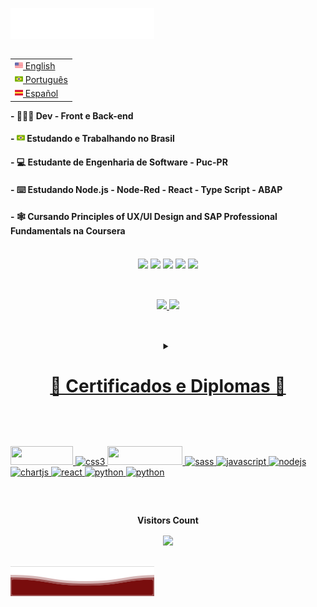 <img src="images/header_pt.svg"></img>
<table align="right">
 <tr><td><a href="README.md"><img src="images/us-flag.png" height="13"> English</a></td></tr>
 <tr><td><a href="README_br.md"><img src="images/br-flag.png" height="13"> Português</a></td></tr>
 <tr><td><a href="README_sp.md"><img src="images/sp-flag.png" height="13"> Español</a></td></tr>
</table>
<div class="left" align="left" display="flex" flex-direction="column">
 <h4>- 👨🏽‍💻 Dev - Front e Back-end</h4>
 <h4>-  <img src="images/br-flag.png" height="13">  Estudando e Trabalhando no Brasil</h4>
 <h4>- 💻 Estudante de Engenharia de Software - Puc-PR</h4>
 <h4>- ⌨️ Estudando Node.js - Node-Red - React - Type Script - ABAP</h4>
 <h4>- 🕸️ Cursando Principles of UX/UI Design and SAP Professional Fundamentals na Coursera</h4>
</div>
 <br>
 <div>
 <div class= "connectWithMe" align="center">
  <a href = "mailto:victorgabrielnamelo@gmail.com"><img src="https://img.shields.io/badge/-Gmail-%23333?style=for-the-badge&logo=gmail&logoColor=white" target="_blank"></a>
  <a href="https://www.linkedin.com/in/victorgnascimento/" target="_blank"><img src="https://img.shields.io/badge/-LinkedIn-%230077B5?style=for-the-badge&logo=linkedin&logoColor=white" target="_blank"></a>
  <a href="https://www.coursera.org/user/c64b35a0a3552907b1a917c0f2ec2f2d" target="_blank"><img src="https://img.shields.io/badge/Coursera-0056D2?style=for-the-badge&logo=Coursera&logoColor=white" target="_blank"></a>
  <a href="https://www.instagram.com/victorgbn_" target="_blank"><img src="https://img.shields.io/badge/-Instagram-%23E4405F?style=for-the-badge&logo=instagram&logoColor=white" target="_blank"></a>
  <a href="https://discord.gg/daXXcGSn" target="_blank"><img src="https://img.shields.io/badge/Discord-7289DA?style=for-the-badge&logo=discord&logoColor=white" target="_blank"></a> 
 </div>
  
  ##
 
 <br> 
 
 <div align="center">
  <a href="https://victorgabrielnascimento">
  <img height="180em" src="https://github-readme-stats.vercel.app/api?username=victorgabrielnascimento&show_icons=true&theme=tokyonight&include_all_commits=true&count_private=true"/>
  <img height="180em" src="https://github-readme-stats.vercel.app/api/top-langs/?username=victorgabrielnascimento&layout=compact&langs_count=7&theme=tokyonight"/>
</div>

 ##
<br>

<details align="center"> 
  <summary><h1>🥇 Certificados e Diplomas 🥇</h1></summary>

   <details>
    <summary><button>SHOW</button><img src="images/Courses/Coursera.png"></img></summary>
      <p>Minha experiência com o Coursera foi incrível! A plataforma me proporcionou uma oportunidade incrível de expandir meus conhecimentos e habilidades gratuitamente, apenas por compartilhar minha história de vida no programa de assistência financeira. Desde o momento em que comecei a explorar os cursos, fiquei cativado pela diversidade de disciplinas disponíveis. A interface amigável da plataforma facilitou a navegação e o acesso a materiais de curso de alta qualidade. Apreciei a flexibilidade de poder aprender no meu próprio ritmo, ajustando o curso à minha agenda lotada, e isso me fez acreditar que o Coursera é o melhor site para aprender tecnologia gratuitamente em toda a Internet.</p>
      <details>
       <summary><h3>Google Fundamentos de Suporte Técnico</h3></summary>
        <img src="images/Courses/Google.png"></img>
      </details>
      <details>
       <summary><h3>Google Fundamentos para gerenciamento de projetos</h3></summary>
        <img src="images/Courses/Google.png"></img>
      </details>
      <details>
       <summary><h3>Google Segurança de TI: defesa contra o digital</h3></summary>
        <img src="images/Courses/Google.png"></img>
      </details>
      <details>
       <summary><h3>IBM Full Stack Software Developer Assessment</h3></summary>
        <img src="images/Courses/IBM.png"></img>
      </details>

   </details>
   
   <details>
    <summary><button>SHOW</button><img src="images/Courses/NTTDATA.png"></img></summary>
      <details>
        <summary><h3> SAP ABAP Academy </h2></summary>
         <p>Tive a oportunidade de aprender a linguagem SAP direto da NTT DATA, foi uma academia de 1 mês, 4 horas por dia, passando por desafios, exercícios e um projeto final que simula um projeto real comum solicitado por empresas como desenvolvedor ABAP. Foi uma jornada incrível, fiz muito networking, aprendi com pessoas, ajudei pessoas e trouxe um pouco dessas pessoas para minha vida pessoal, essa academia me tornou um caçador de conhecimento e networking, nunca vou esquecer essa experiência.</p>
       </details>
   </details>

   <details>
    <summary><button>SHOW</button><img src="images/Courses/Work.png"></img></summary>
     <p>Recebi a oportunidade de estudar de graça nesta escola de tecnologia, preciso passar por uma entrevista por escrito contando a eles sobre mim e minha história, meus objetivos e o que essa oportunidade pode oferecer. Apenas algumas pessoas podiam passar e receber o auxílio para estudar na plataforma. Lá tem cursos incríveis para aprender desde crescimento pessoal até linguagens de programação ou software.</p>
      <details>
       <summary><h3>Sass</h3></summary>
      </details>
      <details>
       <summary><h3>Figma</h3></summary>
      </details>
      <details>
       <summary><h3>HTML 5</h3></summary>
      </details>
      <details>
       <summary><h3>Soft Skills</h3></summary>
      </details>
      <details>
       <summary><h3>Comunicação</h3></summary>
      </details>
      <details>
       <summary><h3>Google Cloud</h3></summary>
      </details>
      <details>
       <summary><h3>Liderança e Gestão de Pessoas</h3></summary>
      </details>
   </details> 

   <details>
    <summary><button>SHOW</button><img src="images/Courses/Bradesco.png"></img></summary>
    <p>A Fundação Bradesco oferece aos alunos todos os cursos gratuitamente em seu site, os cursos são muito úteis para aprender e aplicar todo o conhecimento adquirido no curso para fazer os exercícios e testes para ganhar os certificados do site, todos podem se inscrever para fazer o cursos e receba certificados gratuitamente e saiba mais sobre o que eles oferecem em seus cursos, eles possuem cursos para diversas áreas, desde TI até gestão empresarial!</p>
      <details>
        <summary><h3>HTML Avançado</h3></summary>
      </details>
      <details>
       <summary><h3>Projetos de Sistemas de TI</h3></summary>
      </details>
      <details>
       <summary><h3>Gerenciamento de projetos</h3></summary>
      </details>
      <details>
       <summary><h3>Introdução para HTML, CSS e JavaScript</h3></summary>
       </details>
   </details>
 
   <details>
    <summary><button >SHOW</button><img src="images/Courses/micr.png"></img></summary>
     <p>Na procura por me aperfeiçoar mais, tanto em skills quanto no mindset descobri esse programa, Brasil+ Digital com apoio da Microsoft, eles oferecem diversos cursos de qualidade com muita documentação e exercícios para os interessados de forma gratuita, alguns dos cursos não são traduzidos para todos os idiomas(o que não foi uma barreira para mim) mas existem uma vasta disponibilidade de conteúdo relevante de especializações diversas, eu decidi focar minhas forças em IA, a plataforma é ótima e bem completa, recomendo 100%!</p>
     <h4>IA para serviços financeiros</h4>
     <h4>Estratégia de IA para gerar valor comercial</h4>
     <h4>Princípios que orientam o uso responsável da IA</h4>
   </details>  
</details>
  
 ##
<br>
<div>
 <p align="left"> 
 <a href="https://www.w3.org/html/" target="_blank" rel="noreferrer"> <img src="https://img.shields.io/badge/HTML5-E34F26?style=for-the-badge&logo=html5&logoColor=white" width="100" height="30"/> </a>
 <a href="https://www.w3schools.com/css/" target="_blank" rel="noreferrer"> <img src="https://img.shields.io/badge/CSS3-1572B6?style=for-the-badge&logo=css3&logoColor=white" alt="css3" width="80" height="30"/> </a>
 <a href="https://svelte.dev" target="_blank" rel="noreferrer"> <img src="https://img.shields.io/badge/JavaScript-323330?style=for-the-badge&logo=javascript&logoColor=F7DF1E" width="120" height="30"/> </a>
 <a href="https://sass-lang.com" target="_blank" rel="noreferrer"> <img src="https://img.shields.io/badge/Svelte-4A4A55?style=for-the-badge&logo=svelte&logoColor=FF3E00" alt="sass" width="100" height="30"/> </a>
 <a href="https://developer.mozilla.org/en-US/docs/Web/JavaScript" target="_blank" rel="noreferrer"> <img src="https://img.shields.io/badge/React-20232A?style=for-the-badge&logo=react&logoColor=61DAFB" alt="javascript" width="100" height="30"/> </a>
 <a href="https://nodejs.org" target="_blank" rel="noreferrer"> <img src="https://img.shields.io/badge/Node.js-339933?style=for-the-badge&logo=nodedotjs&logoColor=white" alt="nodejs" width="100" height="30"/> </a>
 <a href="https://www.chartjs.org" target="_blank" rel="noreferrer"> <img src="https://img.shields.io/badge/Python-FFD43B?style=for-the-badge&logo=python&logoColor=blue" alt="chartjs" width="100" height="30"/> </a>
 <a href="https://reactjs.org/" target="_blank" rel="noreferrer"> <img src="https://img.shields.io/badge/SAP-0FAAFF?style=for-the-badge&logo=sap&logoColor=white" alt="react" width="80" height="30"/> </a>
 <a href="https://www.python.org" target="_blank" rel="noreferrer"> <img src="https://img.shields.io/badge/Unity-100000?style=for-the-badge&logo=unity&logoColor=white" alt="python" width="100" height=30"/> </a>
   <a href="https://www.python.org" target="_blank" rel="noreferrer"> <img src="https://img.shields.io/badge/MySQL-005C84?style=for-the-badge&logo=mysql&logoColor=white" alt="python" width="92" height=30"/> </a>
</p>
</div>
  
  ##

 <br><p align="center"><b>Visitors Count</b></p>  
<p align="center"><img align="center" src="https://profile-counter.glitch.me/{victorgabrielnascimento}/count.svg" /></p> 
<br></div>
<img src="images/header_end.svg"></img>

